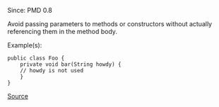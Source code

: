 Since: PMD 0.8

Avoid passing parameters to methods or constructors without actually referencing them in the method body.

Example(s):
```
public class Foo {
	private void bar(String howdy) {
	// howdy is not used
	}
}
```

[Source](https://pmd.github.io/pmd-5.5.4/pmd-java/rules/java/unusedcode.html#UnusedFormalParameter)

